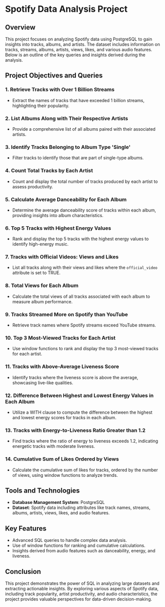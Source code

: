 # Spotify Data Analysis Project

## Overview
This project focuses on analyzing Spotify data using PostgreSQL to gain insights into tracks, albums, and artists. The dataset includes information on tracks, streams, albums, artists, views, likes, and various audio features. Below is an outline of the key queries and insights derived during the analysis.

## Project Objectives and Queries

### 1. Retrieve Tracks with Over 1 Billion Streams
- Extract the names of tracks that have exceeded 1 billion streams, highlighting their popularity.

### 2. List Albums Along with Their Respective Artists
- Provide a comprehensive list of all albums paired with their associated artists.

### 3. Identify Tracks Belonging to Album Type 'Single'
- Filter tracks to identify those that are part of single-type albums.

### 4. Count Total Tracks by Each Artist
- Count and display the total number of tracks produced by each artist to assess productivity.

### 5. Calculate Average Danceability for Each Album
- Determine the average danceability score of tracks within each album, providing insights into album characteristics.

### 6. Top 5 Tracks with Highest Energy Values
- Rank and display the top 5 tracks with the highest energy values to identify high-energy music.

### 7. Tracks with Official Videos: Views and Likes
- List all tracks along with their views and likes where the `official_video` attribute is set to TRUE.

### 8. Total Views for Each Album
- Calculate the total views of all tracks associated with each album to measure album performance.

### 9. Tracks Streamed More on Spotify than YouTube
- Retrieve track names where Spotify streams exceed YouTube streams.

### 10. Top 3 Most-Viewed Tracks for Each Artist
- Use window functions to rank and display the top 3 most-viewed tracks for each artist.

### 11. Tracks with Above-Average Liveness Score
- Identify tracks where the liveness score is above the average, showcasing live-like qualities.

### 12. Difference Between Highest and Lowest Energy Values in Each Album
- Utilize a WITH clause to compute the difference between the highest and lowest energy scores for tracks in each album.

### 13. Tracks with Energy-to-Liveness Ratio Greater than 1.2
- Find tracks where the ratio of energy to liveness exceeds 1.2, indicating energetic tracks with moderate liveness.

### 14. Cumulative Sum of Likes Ordered by Views
- Calculate the cumulative sum of likes for tracks, ordered by the number of views, using window functions to analyze trends.

## Tools and Technologies
- **Database Management System**: PostgreSQL
- **Dataset**: Spotify data including attributes like track names, streams, albums, artists, views, likes, and audio features.

## Key Features
- Advanced SQL queries to handle complex data analysis.
- Use of window functions for ranking and cumulative calculations.
- Insights derived from audio features such as danceability, energy, and liveness.

## Conclusion
This project demonstrates the power of SQL in analyzing large datasets and extracting actionable insights. By exploring various aspects of Spotify data, including track popularity, artist productivity, and audio characteristics, the project provides valuable perspectives for data-driven decision-making.

